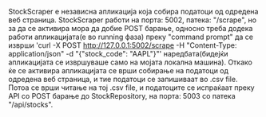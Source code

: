StockScraper e независна апликација која собира податоци од одредена веб страница. StockScraper работи на порта: 5002, патека: "/scrape", но за да се активира мора да добие POST барање, односно треба додека работи апликацијата(е во running фаза) преку "command prompt" да се изврши 'curl -X POST http://127.0.0.1:5002/scrape -H "Content-Type: application/json" -d "{\"stock_code\": \"AAPL\"}"' наредбата(бидејќи апликацијата се извршуваше само на мојата локална машина). Откако ќе се активира апликацијата се врши собирање на податоци од одредена веб страница, и тие податоци се запишиваат во .csv file. Потоа се врши читање на тој .csv file, и податоците се испраќаат преку API со POST барање до StockRepository, на порта: 5003 со патека "/api/stocks".
